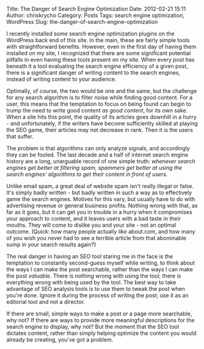 Title: The Danger of Search Engine Optimization
Date: 2012-02-21 15:11
Author: chriskrycho
Category: Posts
Tags: search engine optimization, WordPress
Slug: the-danger-of-search-engine-optimization

I recently installed some search engine optimization plugins on the
WordPress back end of this site. In the main, these are fairly simple
tools with straightforward benefits. However, even in the first day of
having them installed on my site, I recognized that there are some
significant potential pitfalls in even having these tools present on my
site. When every post has beneath it a tool evaluating the search engine
efficiency of a given post, there is a significant danger of writing
content to the search engines, instead of writing content to your
audience. <!--more-->

Optimally, of course, the two would be one and the same, but the
challenge for any search algorithm is to filter noise while finding good
content. For a user, this means that the temptation to focus on being
found can begin to trump the need to write good content *as good
content*, for its own sake. When a site hits this point, the quality of
its articles goes downhill in a hurry - and unfortunately, if the
writers have become sufficiently skilled at playing the SEO game, their
articles may not decrease in rank. Then it is the users that suffer.

The problem is that algorithms can only analyze signals, and accordingly
they can be fooled. The last decade and a half of internet search engine
history are a long, unarguable record of one simple truth: *whenever
search engines get better at filtering spam, spammers get better at
using the search engines' algorithms to get their content in front of
users.*

Unlike email spam, a great deal of website spam isn't really illegal or
false. It's simply badly written - but badly written in such a way as to
effectively game the search engines. Motives for this vary, but usually
have to do with advertising revenue or general business profits. Nothing
wrong with that, as far as it goes, but it can get you in trouble in a
hurry when it compromises your approach to content, and it leaves users
with a bad taste in their mouths. They will come to dislike you and your
site - not an optimal outcome. (Quick: how many people actually *like*
about.com, and how many of you wish you never had to see a terrible
article from that abominable sump in your search results again?)

The real danger in having an SEO tool staring me in the face is the
temptation to constantly second-guess myself while writing, to think
about the ways I can make the post searchable, rather than the ways I
can make the post *valuable*. There is nothing wrong with using the
tool; there is everything wrong with being used by the tool. The best
way to take advantage of SEO analysis tools is to use them to tweak the
post when you're done. Ignore it during the process of writing the post;
use it as an editorial tool and not a director.

If there are small, simple ways to make a post or a page more
searchable, why not? If there are ways to provide more meaningful
descriptions for the search engine to display, why not? But the moment
that the SEO tool dictates content, rather than simply helping optimize
the content you would already be creating, you've got a problem.
